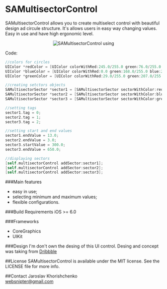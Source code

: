 SAMultisectorControl
===========

SAMultisectorControl allows you to create multiselect control with beautiful design ad circule structure. It's allows users in easy way changing values. Easy in use and have high ergonomic level.

<p align="center"><img title="SAMultisectorControl using" src="http://m.uploadedit.com/b026/1388680819305.gif"/></p>

Code:

```objectivec
//colors for circles
UIColor *redColor = [UIColor colorWithRed:245.0/255.0 green:76.0/255.0 blue:76.0/255.0 alpha:1.0];
UIColor *blueColor = [UIColor colorWithRed:0.0 green:168.0/255.0 blue:255.0/255.0 alpha:1.0];
UIColor *greenColor = [UIColor colorWithRed:29.0/255.0 green:207.0/255.0 blue:0.0 alpha:1.0];

//creating setctors objects
SAMultisectorSector *sector1 = [SAMultisectorSector sectorWithColor:redColor maxValue:16.0];
SAMultisectorSector *sector2 = [SAMultisectorSector sectorWithColor:blueColor maxValue:8.0];
SAMultisectorSector *sector3 = [SAMultisectorSector sectorWithColor:greenColor maxValue:1000.0];

//setting tags
sector1.tag = 0;
sector2.tag = 1;
sector3.tag = 2;

//setting start and end values
sector1.endValue = 13.0;
sector2.endValue = 3.0;
sector3.startValue = 300.0;
sector3.endValue = 650.0;

//displaying sectors
[self.multisectorControl addSector:sector1];
[self.multisectorControl addSector:sector2];
[self.multisectorControl addSector:sector3];
```

###Main features
- easy in use;
- selecting minimum and maximum values;
- flexible configurations.

###Build Requirements
iOS >= 6.0

###Frameworks
- CoreGraphics
- UIKit

###Design
I'm don't own the desing of this UI control. Desing and concept was taking from [Dribbble](http://dribbble.com/shots/1350793-Search-Preferences-UI "Dribbble") 

##License
SAMultisectorControl is available under the MIT license. See the LICENSE file for more info.

##Contact
Jaroslav Khorishchenko<br>
websnipter@gmail.com


